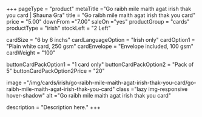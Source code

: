 +++
pageType = "product"
metaTitle ="Go raibh mile maith agat irish thak you card | Shauna Gra"
title = "Go raibh mile maith agat irish thak you card"
price = "5.00"
downFrom ="7.00"
saleOn ="yes"
productGroup = "cards"
productType = "irish"
stockLeft = "2 Left" 
 
cardSize = "6  by 6 inchs" 
cardLanguageOption = "Irish only" 
cardOption1 = "Plain white card, 250 gsm" 
cardEnvelope = "Envelope included, 100 gsm" 
cardWeight = "100" 
 
buttonCardPackOption1 = "1 card only"
buttonCardPackOption2 = "Pack of 5"
buttonCardPackOption2Price = "20" 
 
image ="/img/cards/irish/go-raibh-mile-maith-agat-irish-thak-you-card/go-raibh-mile-maith-agat-irish-thak-you-card"
class ="lazy img-responsive hover-shadow"
alt ="Go raibh mile maith agat irish thak you card"
 
description = "Description here."
+++
